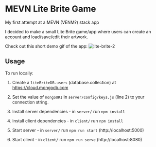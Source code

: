 # MEVN Lite Brite Game
My first attempt at a MEVN (VENM?) stack app

I decided to make a small Lite Brite game/app where users can create an account and load/save/edit their artwork.

Check out this short demo gif of the app: 
![lite-brite-2](https://user-images.githubusercontent.com/26422409/119575259-c1d18a80-bd84-11eb-9ba8-c9834029b1d7.gif)

## Usage
To run locally: 
1. Create a ```liteBriteDB.users``` (database.collection) at https://cloud.mongodb.com
2. Set the value of ```mongoURI``` in ```server/config/keys.js``` (line 2) to your connection string.


4. Install server dependencies - in ```server/``` run ```npm install```
5. Install client dependencies - in ```client/``` run ```npm install```


7. Start server - in ```server/``` run ```npm run start``` (http://localhost:5000)
8. Start client - in ```client/``` run ```npm run serve``` (http://localhost:8080)
